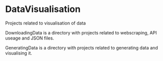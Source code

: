 # DataVisualisation
Projects related to visualisation of data

DownloadingData is a directory with projects related to webscraping, API useage and JSON files.

GeneratingData is a directory with projects related to generating data and visualising it.
